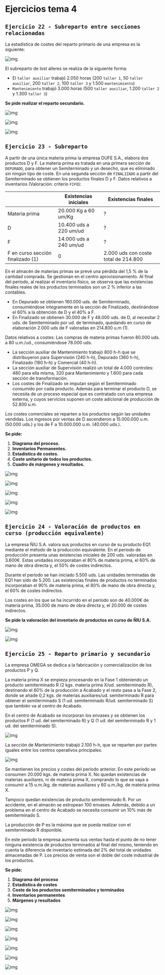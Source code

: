 # Ejercicios tema 4

## `Ejercicio 22 - Subreparto entre secciones relacionadas`

La estadística de costes del reparto primario de una empresa es la siguiente:

![img](../images/tema-4/ejercicios/22/tabla-inicial.png)

El subreparto de lost alleres se realiza de la siguiente forma:

- El `taller auxiliar` trabajó 2.050 horas (200 `taller 1`, 50 `taller auxiliar`, 200 `taller 2`, 100 `taller 3` y 1.500 `mantenimiento`)
- `Mantenimiento` trabajó 3.000 horas (500 `taller auxiliar`, 1.200 `taller 2` y 1.300 `taller 3`)

**Se pide realizar el reparto secundario.**

![img](../images/tema-4/ejercicios/22/solucion-1.png)

![img](../images/tema-4/ejercicios/22/solucion-2.png)

![img](../images/tema-4/ejercicios/22/solucion-3.png)

## `Ejercicio 23 - Subreparto`

A partir de una única materia prima la empresa DUFE S.A., elabora dos productos D y F. La materia prima es tratada en una primera sección de `DEPURADO`, para obtener un Semiterminado y un desecho, que es eliminado sin ningún tipo de coste. En una segunda sección de `FINALIZADO` a partir del Semiterminado se obtienen los productos finales D y F. Datos relativos a inventarios (Valoración: criterio `FIFO`):

||Existencias iniciales|Existencias finales|
|--|--|--|
|Materia prima|20.000 Kg a 60 um/Kg|?|
|D|10.400 uds a 220 um/ud|?|
|F|14.000 uds a 240 um/ud|?|
|F en curso sección finalizado (1)|0|2.000 uds con coste total de 214.800|

En el almacén de materias primas se prevé una pérdida del 1,5 % de la cantidad comprada. Se gestionan en el centro aprovisionamiento. Al final del período, al realizar el inventario físico, se observa que las existencias finales reales de los productos terminados son un 2 % inferior a las contables.

- En Depurado se obtienen 160.000 uds. de Semiterminado, consumiéndose íntegramente en la sección de Finalizado, destinándose el 60% a la obtención de D y el 40% a F.
- En Finalizado se obtienen 30.000 de F y 48.000 uds. de D, al necesitar 2 uds. de Semiterminado por ud. de terminado, quedando en curso de elaboración 2.000 uds de F valoradas en 214.800 u.m (1).

Datos relativos a costes: Las compras de materia primas fueron 80.000 uds. a 80 u.m./ud., consumiéndose 78.000 uds.

- La sección auxiliar de Mantenimiento trabajó 800 h-h que se distribuyeron para Supervisión (240 h-h), Depurado (360 h-h), Finalizado (160 h-h) y Comercial (40 h-h).
- La sección auxiliar de Supervisión realizó un total de 4.000 controles: 480 para ella misma, 320 para Mantenimiento y 1.600 para cada sección de transformación.
- Los costes de Finalizado se imputan según el Semiterminado consumido por cada producto. Además para terminar el producto D, se necesita de un proceso especial que es contratado con una empresa externa, y cuyos servicios suponen un coste adicional de producción de 52.800 u.m.

Los costes comerciales se reparten a los productos según las unidades vendidas. Los ingresos por ventas de D ascendieron a 15.000.000 u.m. (50.000 uds.) y los de F a 10.000.000 u.m. (40.000 uds.).

**Se pide:**

1. **Diagrama del proceso.**
2. **Inventarios Permanentes.**
3. **Estadística de costes.**
4. **Coste unitario de todos los productos.**
5. **Cuadro de márgenes y resultados.**

![img](../images/tema-4/ejercicios/23/solucion-1.png)

![img](../images/tema-4/ejercicios/23/solucion-2.png)

![img](../images/tema-4/ejercicios/23/solucion-3.png)

![img](../images/tema-4/ejercicios/23/solucion-4.png)

![img](../images/tema-4/ejercicios/23/solucion-5.png)

## `Ejercicio 24 - Valoración de productos en curso (producción equivalente)`

La empresa ÑIU S.A. valora sus productos en curso de su producto EQ1 mediante el método de la producción equivalente. En el período de producción presenta unas existencias iniciales de 200 uds. valoradas en 3.600€. Estas unidades incorporaban el 80% de materia prima, el 60% de mano de obra directa y, el 50% de costes indirectos.

Durante el período se han iniciado 5.500 uds. Las unidades terminadas de EQ1 han sido de 5.200.
Las existencias finales de productos no terminados incorporaban el 90% de materia prima, el 80% de mano de obra directa y, el 60% de costes indirectos.

Los costes en los que se ha incurrido en el período son de 40.000€ de materia prima, 35.000 de mano de obra directa y, el 20.000 de costes indirectos.

**Se pide la valoración del inventario de productos en curso de ÑIU S.A.**

![img](../images/tema-4/ejercicios/24/solucion-1.png)

![img](../images/tema-4/ejercicios/24/solucion-2.png)

## `Ejercicio 25 - Reparto primario y secundario`

La empresa OMEGA se dedica a la fabricación y comercialización de los productos P y Q.

La materia prima X se empieza procesando en la Fase 1 obteniendo un producto semiterminado R (2 kgs. materia prima X/ud. semiterminado R), destinando el 60% de la producción a Acabado y el resto pasa a la Fase 2, donde se añade 0,2 kgs. de materias auxiliares/ud. semiterminado R para obtener el semiterminado S (1 ud. semiterminado R/ud. semiterminado S) que también va al centro de Acabado.

En el centro de Acabado se incorporan los envases y se obtienen los productos P (1 ud. del semiterminado R) y Q (1 ud. del semiterminado R y 1 ud. del semiterminado S).

![img](../images/tema-4/ejercicios/25/tabla-1.png)

La sección de Mantenimiento trabajó 2.100 h-h, que se reparten por partes iguales entre los centros operativos principales.

![img](../images/tema-4/ejercicios/25/tabla-2.png)

Se mantienen los precios y costes del período anterior. En este período se consumen 20.000 kgs. de materia prima X. No quedan existencias de materias auxiliares, ni de materia prima X, comprando lo que se vaya a consumir a 15 u.m./kg. de materias auxiliares y 60 u.m./kg. de materia prima X.

Tampoco quedan existencias de producto semiterminado R. Por un accidente, en el almacén se estropean 100 envases. Además, debido a un problema en el centro de Acabado se necesita consumir un 10% más de semiterminado S.

La producción de P es la máxima que se pueda realizar con el semiterminado R disponible.

En este período la empresa aumenta sus ventas hasta el punto de no tener ninguna existencia de productos terminados al final del mismo, teniendo en cuenta la diferencia de inventario estimada del 2% del total de unidades almacenadas de P. Los precios de venta son el doble del coste industrial de los productos.

**Se pide:**

1. **Diagrama del proceso**
2. **Estadística de costes**
3. **Coste de los productos semiterminados y terminados**
4. **Inventarios permanentes**
5. **Márgenes y resultados**

![img](../images/tema-4/ejercicios/25/solucion-1.png)

![img](../images/tema-4/ejercicios/25/solucion-2.png)

![img](../images/tema-4/ejercicios/25/solucion-3.png)

![img](../images/tema-4/ejercicios/25/solucion-4.png)

![img](../images/tema-4/ejercicios/25/solucion-5.png)

![img](../images/tema-4/ejercicios/25/solucion-6.png)

![img](../images/tema-4/ejercicios/25/solucion-7.png)
